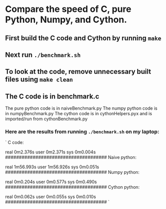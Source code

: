 # Compare the speed of C, pure Python, Numpy, and Cython.

## First build the C code and Cython by running `make`
## Next run `./benchmark.sh`
## To look at the code, remove unnecessary built files using `make clean`
## The C code is in benchmark.c

The pure python code is in naiveBenchmark.py
The numpy python code is in numpyBenchmark.py
The cython code is in cythonHelpers.pyx and is imported/run from cythonBenchmark.py

### Here are the results from running `./benchmark.sh` on my laptop:
`
C code: 

real	0m2.376s
user	0m2.371s
sys	0m0.004s
#####################################
Naive python: 

real	1m56.993s
user	1m56.926s
sys	0m0.051s
#####################################
Numpy python: 

real	0m0.204s
user	0m0.577s
sys	0m0.490s
#####################################
Cython python: 

real	0m0.062s
user	0m0.055s
sys	0m0.010s
#####################################
`
